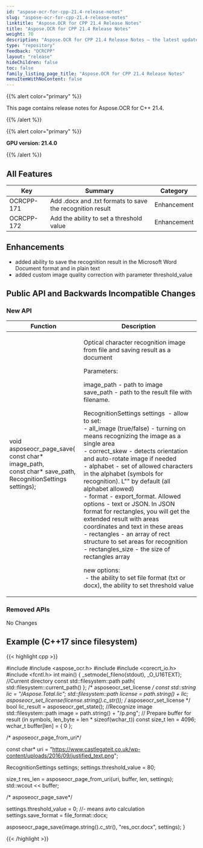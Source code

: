 ```yaml
---
id: "aspose-ocr-for-cpp-21.4-release-notes"
slug: "aspose-ocr-for-cpp-21.4-release-notes"
linktitle: "Aspose.OCR for CPP 21.4 Release Notes"
title: "Aspose.OCR for CPP 21.4 Release Notes"
weight: 70
description: "Aspose.OCR for CPP 21.4 Release Notes – the latest updates and fixes."
type: "repository"
feedback: "OCRCPP"
layout: "release"
hideChildren: false
toc: false
family_listing_page_title: "Aspose.OCR for CPP 21.4 Release Notes"
menuItemWithNoContent: false
---
```


{{% alert color="primary" %}}

This page contains release notes for Aspose.OCR for C++ 21.4.

{{% /alert %}}

{{% alert color="primary" %}}

**GPU version: 21.4.0**

{{% /alert %}}

## All Features

|Key|Summary|Category|
|---|---|---|
|OCRCPP-171| Add .docx and .txt formats to save the recognition result|Enhancement|
|OCRCPP-172| Add the ability to set a threshold value|Enhancement|

## Enhancements

- added ability to save the recognition result in the Microsoft Word Document format and in plain text
- added custom image quality correction with parameter threshold_value


## Public API and Backwards Incompatible Changes

### New API

|Function|Description|
|---|---|
|void asposeocr_page_save(<br>const char* image_path,<br>const char* save_path,<br>RecognitionSettings settings);|<div><p>Optical character recognition image from file and saving result as a document&nbsp;</p><p>Parameters:</p><p>image_path - path to image<br>save_path - path to the result file with filename.</p><p>RecognitionSettings settings&nbsp; - allow to set:&nbsp;<br>- all_image (true/false) - turning on means recognizing the image as a single area<br>- correct_skew - detects orientation and auto-rotate image if needed<br>- alphabet - set of allowed characters in the alphabet (symbols for recognition).&nbsp;L"" by default (all alphabet allowed)<br>- format - export_format. Allowed options - text or JSON. In JSON format for rectangles, you will get the extended result with areas coordinates and text in these areas<br>- rectangles - an array of rect structure to set areas for recognition<br>- rectangles_size - the size of rectangles array</p><div class="wikimodel-emptyline"></div><p>new options:<br>&nbsp;- the ability to set file format (txt or docx), the ability to set threshold value</p></div>|

### Removed APIs

No Changes

## Example (C++17 since filesystem)

{{< highlight cpp >}}

#include <iostream>
#include <aspose_ocr.h>
#include <filesystem>
#include <corecrt_io.h>
#include <fcntl.h>
int main()
{
_setmode(_fileno(stdout), _O_U16TEXT);
//Current directory const
std::filesystem::path path{ std::filesystem::current_path() };
/* asposeocr_set_license */
const std::string lic = "/Aspose.Total.lic";
std::filesystem::path license = path.string() + lic;
asposeocr_set_license(license.string().c_str());
/* asposeocr_set_license */
bool lic_result = asposeocr_get_state();
//Recognize image
std::filesystem::path image = path.string() + "/p.png";
// Prepare buffer for result (in symbols, len_byte = len * sizeof(wchar_t))
const size_t len = 4096; 
wchar_t buffer[len] = { 0 };

 
/* asposeocr_page_from_uri*/

const char* uri = "https://www.castlegateit.co.uk/wp-content/uploads/2016/09/justified_text.png";

RecognitionSettings settings;
settings.threshold_value = 80;

size_t res_len = asposeocr_page_from_uri(uri, buffer, len, settings);
std::wcout << buffer;

/* asposeocr_page_save*/

settings.threshold_value = 0; //- means avto calculation
settings.save_format = file_format::docx;

asposeocr_page_save(image.string().c_str(), "res_ocr.docx", settings);
}

{{< /highlight >}}

